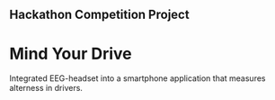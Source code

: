 ## Hackathon Competition Project
# Mind Your Drive 
Integrated EEG-headset into a smartphone application that measures alterness in drivers.

